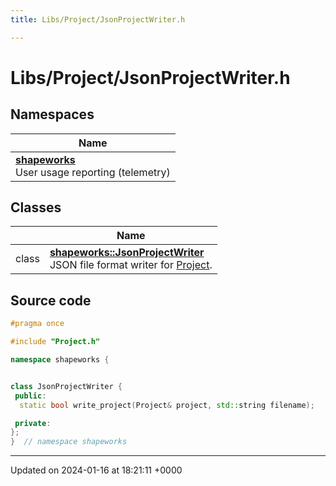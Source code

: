 ```yaml
---
title: Libs/Project/JsonProjectWriter.h

---
```


# Libs/Project/JsonProjectWriter.h



## Namespaces

| Name           |
| -------------- |
| **[shapeworks](../Namespaces/namespaceshapeworks.md)** <br>User usage reporting (telemetry)  |

## Classes

|                | Name           |
| -------------- | -------------- |
| class | **[shapeworks::JsonProjectWriter](../Classes/classshapeworks_1_1JsonProjectWriter.md)** <br>JSON file format writer for [Project]().  |




## Source code

```cpp
#pragma once

#include "Project.h"

namespace shapeworks {


class JsonProjectWriter {
 public:
  static bool write_project(Project& project, std::string filename);

 private:
};
}  // namespace shapeworks
```


-------------------------------

Updated on 2024-01-16 at 18:21:11 +0000
